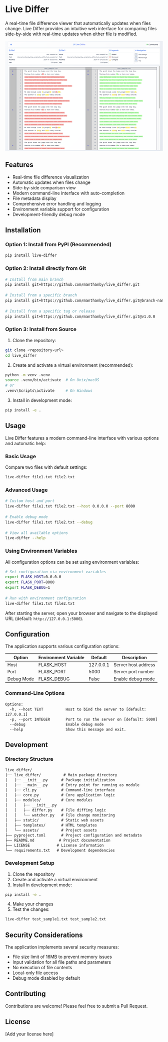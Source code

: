 # Live Differ

A real-time file difference viewer that automatically updates when files change. Live Differ provides an intuitive web interface for comparing files side-by-side with real-time updates when either file is modified.

![Live Differ Screenshot](assets/images/screenshot.png)

## Features

- Real-time file difference visualization
- Automatic updates when files change
- Side-by-side comparison view
- Modern command-line interface with auto-completion
- File metadata display
- Comprehensive error handling and logging
- Environment variable support for configuration
- Development-friendly debug mode

## Installation

### Option 1: Install from PyPI (Recommended)
```bash
pip install live-differ
```

### Option 2: Install directly from Git
```bash
# Install from main branch
pip install git+https://github.com/manthanby/live_differ.git

# Install from a specific branch
pip install git+https://github.com/manthanby/live_differ.git@branch-name

# Install from a specific tag or release
pip install git+https://github.com/manthanby/live_differ.git@v1.0.0
```

### Option 3: Install from Source
1. Clone the repository:
```bash
git clone <repository-url>
cd live_differ
```

2. Create and activate a virtual environment (recommended):
```bash
python -m venv .venv
source .venv/bin/activate  # On Unix/macOS
# or
.venv\Scripts\activate     # On Windows
```

3. Install in development mode:
```bash
pip install -e .
```

## Usage

Live Differ features a modern command-line interface with various options and automatic help:

### Basic Usage

Compare two files with default settings:
```bash
live-differ file1.txt file2.txt
```

### Advanced Usage

```bash
# Custom host and port
live-differ file1.txt file2.txt --host 0.0.0.0 --port 8000

# Enable debug mode
live-differ file1.txt file2.txt --debug

# View all available options
live-differ --help
```

### Using Environment Variables

All configuration options can be set using environment variables:

```bash
# Set configuration via environment variables
export FLASK_HOST=0.0.0.0
export FLASK_PORT=8000
export FLASK_DEBUG=1

# Run with environment configuration
live-differ file1.txt file2.txt
```

After starting the server, open your browser and navigate to the displayed URL (default: `http://127.0.0.1:5000`).

## Configuration

The application supports various configuration options:

| Option | Environment Variable | Default | Description |
|--------|---------------------|---------|-------------|
| Host | FLASK_HOST | 127.0.0.1 | Server host address |
| Port | FLASK_PORT | 5000 | Server port number |
| Debug Mode | FLASK_DEBUG | False | Enable debug mode |

### Command-Line Options

```
Options:
  -h, --host TEXT          Host to bind the server to [default: 127.0.0.1]
  -p, --port INTEGER       Port to run the server on [default: 5000]
  --debug                  Enable debug mode
  --help                   Show this message and exit.
```

## Development

### Directory Structure

```
live_differ/
├── live_differ/          # Main package directory
│   ├── __init__.py      # Package initialization
│   ├── __main__.py      # Entry point for running as module
│   ├── cli.py           # Command-line interface
│   ├── core.py          # Core application logic
│   ├── modules/         # Core modules
│   │   ├── __init__.py
│   │   ├── differ.py    # File diffing logic
│   │   └── watcher.py   # File change monitoring
│   ├── static/          # Static web assets
│   ├── templates/       # HTML templates
│   └── assets/          # Project assets
├── pyproject.toml       # Project configuration and metadata
├── README.md           # Project documentation
├── LICENSE            # License information
└── requirements.txt   # Development dependencies
```

### Development Setup

1. Clone the repository
2. Create and activate a virtual environment
3. Install in development mode:
```bash
pip install -e .
```

4. Make your changes
5. Test the changes:
```bash
live-differ test_sample1.txt test_sample2.txt
```

## Security Considerations

The application implements several security measures:
- File size limit of 16MB to prevent memory issues
- Input validation for all file paths and parameters
- No execution of file contents
- Local-only file access
- Debug mode disabled by default

## Contributing

Contributions are welcome! Please feel free to submit a Pull Request.

## License

[Add your license here]
